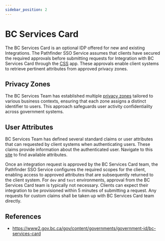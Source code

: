 ```yaml
---
sidebar_position: 2
---
```


# BC Services Card

The BC Services Card is an optional IDP offered for new and existing Integrations. The Pathfinder SSO Service assumes that clients have secured the required approvals before submitting requests for Integration with BC Services Card through the [CSS](https://bcgov.github.io/sso-requests/) app. These approvals enable client systems to retrieve pertinent attributes from approved privacy zones.

## Privacy Zones

The BC Services Team has established multiple [privacy zones](https://id.gov.bc.ca/oauth2/privacy-zones) tailored to various business contexts, ensuring that each zone assigns a distinct identifier to users. This approach safeguards user activity confidentiality across government systems.

## User Attributes

BC Services Team has defined several standard claims or user attributes that can requested by client systems when authenticating users. These claims provide information about the authenticated user. Navigate to this [site](https://id.gov.bc.ca/oauth2/claim-types) to find available attributes.

Once an integration request is approved by the BC Services Card team, the Pathfinder SSO Service configures the required scopes for the client, enabling access to approved attributes that are subsequently returned to the client system. For `dev` and `test` environments, approval from the BC Services Card team is typically not necessary. Clients can expect their integration to be provisioned within 5 minutes of submitting a request. Any requests for custom claims shall be taken up with BC Services Card team directly.

## References

- https://www2.gov.bc.ca/gov/content/governments/government-id/bc-services-card
